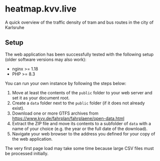 # heatmap.kvv.live

A quick overview of the traffic density of tram and bus routes in the city of Karlsruhe

## Setup

The web application has been successfully tested with the following setup (older software versions may also work):

* nginx >= 1.18
* PHP >= 8.3

You can run your own instance by following the steps below:

1. Move at least the contents of the `public` folder to your web server and set it as your document root.
2. Create a `data` folder next to the `public` folder (if it does not already exist).
3. Download one or more GTFS archives from https://www.kvv.de/fahrplan/fahrplaene/open-data.html
4. Extract the ZIP file and move its contents to a subfolder of `data` with a name of your choice (e.g. the year or the full date of the download).
5. Navigate your web browser to the address you defined for your copy of the web application.

The very first page load may take some time because large CSV files must be processed initially.
